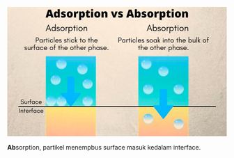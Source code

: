 ![a2a5103c087a2b8fa4eacb5910192948.png](../../../../_resources/a2a5103c087a2b8fa4eacb5910192948.png)

**Ab**sorption, partikel menempbus surface masuk kedalam interface. 